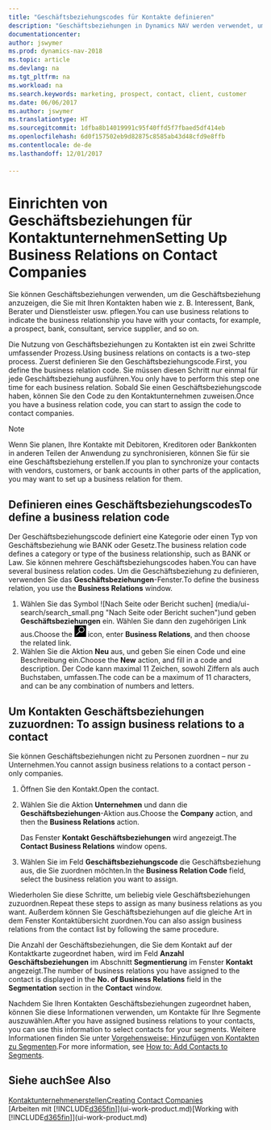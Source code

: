 ```yaml
---
title: "Geschäftsbeziehungscodes für Kontakte definieren"
description: "Geschäftsbeziehungen in Dynamics NAV werden verwendet, um das Marketing zu erleichtern und um die Geschäftsbeziehung anzuzeigen, die Sie mit Ihren Interessenten, Kunden und Debitoren haben, wie z. B. Bank oder Dienstleister."
documentationcenter: 
author: jswymer
ms.prod: dynamics-nav-2018
ms.topic: article
ms.devlang: na
ms.tgt_pltfrm: na
ms.workload: na
ms.search.keywords: marketing, prospect, contact, client, customer
ms.date: 06/06/2017
ms.author: jswymer
ms.translationtype: HT
ms.sourcegitcommit: 1dfba8b14019991c95f40ffd5f7fbaed5df414eb
ms.openlocfilehash: 6d0f157502eb9d82875c8585ab43d48cfd9e8ffb
ms.contentlocale: de-de
ms.lasthandoff: 12/01/2017

---
```

# <a name="setting-up-business-relations-on-contact-companies"></a><span data-ttu-id="467fa-103">Einrichten von Geschäftsbeziehungen für Kontaktunternehmen</span><span class="sxs-lookup"><span data-stu-id="467fa-103">Setting Up Business Relations on Contact Companies</span></span>
<span data-ttu-id="467fa-104">Sie können Geschäftsbeziehungen verwenden, um die Geschäftsbeziehung anzuzeigen, die Sie mit Ihren Kontakten haben wie z. B. Interessent, Bank, Berater und Dienstleister usw. pflegen.</span><span class="sxs-lookup"><span data-stu-id="467fa-104">You can use business relations to indicate the business relationship you have with your contacts, for example, a prospect, bank, consultant, service supplier, and so on.</span></span>

<span data-ttu-id="467fa-105">Die Nutzung von Geschäftsbeziehungen zu Kontakten ist ein zwei Schritte umfassender Prozess.</span><span class="sxs-lookup"><span data-stu-id="467fa-105">Using business relations on contacts is a two-step process.</span></span> <span data-ttu-id="467fa-106">Zuerst definieren Sie den Geschäftsbeziehungscode.</span><span class="sxs-lookup"><span data-stu-id="467fa-106">First, you define the business relation code.</span></span> <span data-ttu-id="467fa-107">Sie müssen diesen Schritt nur einmal für jede Geschäftsbeziehung ausführen.</span><span class="sxs-lookup"><span data-stu-id="467fa-107">You only have to perform this step one time for each business relation.</span></span> <span data-ttu-id="467fa-108">Sobald Sie einen Geschäftsbeziehungscode haben, können Sie den Code zu den Kontaktunternehmen zuweisen.</span><span class="sxs-lookup"><span data-stu-id="467fa-108">Once you have a business relation code, you can start to assign the code to contact companies.</span></span>

> [!NOTE]  
>   <span data-ttu-id="467fa-109">Wenn Sie planen, Ihre Kontakte mit Debitoren, Kreditoren oder Bankkonten in anderen Teilen der Anwendung zu synchronisieren, können Sie für sie eine Geschäftsbeziehung erstellen.</span><span class="sxs-lookup"><span data-stu-id="467fa-109">If you plan to synchronize your contacts with vendors, customers, or bank accounts in other parts of the application, you may want to set up a business relation for them.</span></span>

## <a name="to-define-a-business-relation-code"></a><span data-ttu-id="467fa-110">Definieren eines Geschäftsbeziehungscodes</span><span class="sxs-lookup"><span data-stu-id="467fa-110">To define a business relation code</span></span>
<span data-ttu-id="467fa-111">Der Geschäftsbeziehungscode definiert eine Kategorie oder einen Typ von Geschäftsbeziehung wie BANK oder Gesetz.</span><span class="sxs-lookup"><span data-stu-id="467fa-111">The business relation code defines a category or type of the business relationship, such as BANK or Law.</span></span> <span data-ttu-id="467fa-112">Sie können mehrere Geschäftsbeziehungscodes haben.</span><span class="sxs-lookup"><span data-stu-id="467fa-112">You can have several business relation codes.</span></span> <span data-ttu-id="467fa-113">Um die Geschäftsbeziehung zu definieren, verwenden Sie das **Geschäftsbeziehungen**-Fenster.</span><span class="sxs-lookup"><span data-stu-id="467fa-113">To define the business relation, you use the **Business Relations** window.</span></span>

1. <span data-ttu-id="467fa-114">Wählen Sie das Symbol ![Nach Seite oder Bericht suchen] (media/ui-search/search_small.png "Nach Seite oder Bericht suchen")und geben **Geschäftsbeziehungen** ein. Wählen Sie dann den zugehörigen Link aus.</span><span class="sxs-lookup"><span data-stu-id="467fa-114">Choose the ![Search for Page or Report](media/ui-search/search_small.png "Search for Page or Report icon") icon, enter **Business Relations**, and then choose the related link.</span></span>
2. <span data-ttu-id="467fa-115">Wählen Sie die Aktion **Neu** aus, und geben Sie einen Code und eine Beschreibung ein.</span><span class="sxs-lookup"><span data-stu-id="467fa-115">Choose the **New** action, and fill in a code and description.</span></span> <span data-ttu-id="467fa-116">Der Code kann maximal 11 Zeichen, sowohl Ziffern als auch Buchstaben, umfassen.</span><span class="sxs-lookup"><span data-stu-id="467fa-116">The code can be a maximum of 11 characters, and can be any combination of numbers and letters.</span></span>

## <span data-ttu-id="467fa-117"><a name="AssignBusRelContact">Um Kontakten Geschäftsbeziehungen zuzuordnen:</a></span><span class="sxs-lookup"><span data-stu-id="467fa-117"><a name="AssignBusRelContact"></a> To assign business relations to a contact</span></span>
<span data-ttu-id="467fa-118">Sie können Geschäftsbeziehungen nicht zu Personen zuordnen – nur zu Unternehmen.</span><span class="sxs-lookup"><span data-stu-id="467fa-118">You cannot assign business relations to a contact person - only companies.</span></span>

1. <span data-ttu-id="467fa-119">Öffnen Sie den Kontakt.</span><span class="sxs-lookup"><span data-stu-id="467fa-119">Open the contact.</span></span>
2. <span data-ttu-id="467fa-120">Wählen Sie die Aktion **Unternehmen** und dann die **Geschäftsbeziehungen**-Aktion aus.</span><span class="sxs-lookup"><span data-stu-id="467fa-120">Choose the **Company** action, and then the **Business Relations** action.</span></span>

    <span data-ttu-id="467fa-121">Das Fenster **Kontakt Geschäftsbeziehungen** wird angezeigt.</span><span class="sxs-lookup"><span data-stu-id="467fa-121">The **Contact Business Relations** window opens.</span></span>
3. <span data-ttu-id="467fa-122">Wählen Sie im Feld **Geschäftsbeziehungscode** die Geschäftsbeziehung aus, die Sie zuordnen möchten.</span><span class="sxs-lookup"><span data-stu-id="467fa-122">In the **Business Relation Code** field, select the business relation you want to assign.</span></span>

<span data-ttu-id="467fa-123">Wiederholen Sie diese Schritte, um beliebig viele Geschäftsbeziehungen zuzuordnen.</span><span class="sxs-lookup"><span data-stu-id="467fa-123">Repeat these steps to assign as many business relations as you want.</span></span> <span data-ttu-id="467fa-124">Außerdem können Sie Geschäftsbeziehungen auf die gleiche Art in dem Fenster Kontaktübersicht zuordnen.</span><span class="sxs-lookup"><span data-stu-id="467fa-124">You can also assign business relations from the contact list by following the same procedure.</span></span>

<span data-ttu-id="467fa-125">Die Anzahl der Geschäftsbeziehungen, die Sie dem Kontakt auf der Kontaktkarte zugeordnet haben, wird im Feld **Anzahl Geschäftsbeziehungen** im Abschnitt **Segmentierung** im Fenster **Kontakt** angezeigt.</span><span class="sxs-lookup"><span data-stu-id="467fa-125">The number of business relations you have assigned to the contact is displayed in the **No. of Business Relations** field in the **Segmentation** section in the **Contact** window.</span></span>

<span data-ttu-id="467fa-126">Nachdem Sie Ihren Kontakten Geschäftsbeziehungen zugeordnet haben, können Sie diese Informationen verwenden, um Kontakte für Ihre Segmente auszuwählen.</span><span class="sxs-lookup"><span data-stu-id="467fa-126">After you have assigned business relations to your contacts, you can use this information to select contacts for your segments.</span></span> <span data-ttu-id="467fa-127">Weitere Informationen finden Sie unter [Vorgehensweise: Hinzufügen von Kontakten zu Segmenten](marketing-add-contact-segment.md).</span><span class="sxs-lookup"><span data-stu-id="467fa-127">For more information, see [How to: Add Contacts to Segments](marketing-add-contact-segment.md).</span></span>

## <a name="see-also"></a><span data-ttu-id="467fa-128">Siehe auch</span><span class="sxs-lookup"><span data-stu-id="467fa-128">See Also</span></span>
[<span data-ttu-id="467fa-129">Kontaktunternehmenerstellen</span><span class="sxs-lookup"><span data-stu-id="467fa-129">Creating Contact Companies</span></span>](marketing-create-contact-companies.md)  
<span data-ttu-id="467fa-130">[Arbeiten mit [!INCLUDE[d365fin](includes/d365fin_md.md)]](ui-work-product.md)</span><span class="sxs-lookup"><span data-stu-id="467fa-130">[Working with [!INCLUDE[d365fin](includes/d365fin_md.md)]](ui-work-product.md)</span></span>

